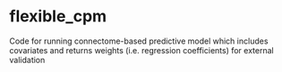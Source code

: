 # flexible_cpm
Code for running connectome-based predictive model which includes covariates and returns weights (i.e. regression coefficients) for external validation
